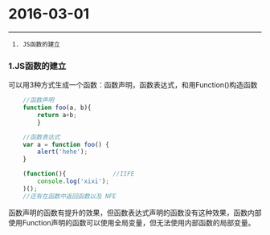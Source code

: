 ﻿# 2016-03-01

---

```
 1. JS函数的建立
```  

### 1.JS函数的建立  

可以用3种方式生成一个函数：函数声明，函数表达式，和用Function()构造函数  

```javascript
    //函数声明
    function foo(a, b){
        return a+b;
        }

    //函数表达式
    var a = function foo() {
        alert('hehe');
    }

    (function(){             //IIFE
        console.log('xixi');
    )();
    //还有在函数中返回函数以及 NFE

```  

函数声明的函数有提升的效果，但函数表达式声明的函数没有这种效果，函数内部使用Function声明的函数可以使用全局变量，但无法使用内部函数的局部变量。  
